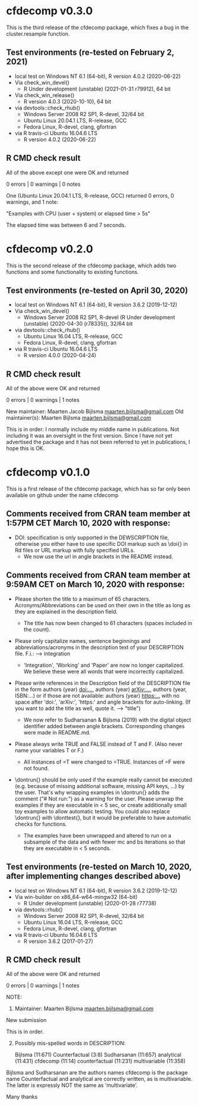 
# cfdecomp v0.3.0

This is the third release of the cfdecomp package, which fixes a bug in the cluster.resample function.

## Test environments (re-tested on February 2, 2021)
* local test on Windows NT 6.1 (64-bit), R version 4.0.2 (2020-06-22)
* Via check_win_devel()
  * R Under development (unstable) (2021-01-31 r79912), 64 bit
* Via check_win_release()
  * R version 4.0.3 (2020-10-10), 64 bit
* via devtools::check_rhub()
  * Windows Server 2008 R2 SP1, R-devel, 32/64 bit
  * Ubuntu Linux 20.04.1 LTS, R-release, GCC
  * Fedora Linux, R-devel, clang, gfortran
* via R travis-ci Ubuntu 16.04.6 LTS
	* R version 4.0.2 (2020-06-22)

## R CMD check result
All of the above except one were OK and returned

0 errors | 0 warnings | 0 notes 

One (Ubuntu Linux 20.04.1 LTS, R-release, GCC) returned 0 errors, 0 warnings, and 1 note:

"Examples with CPU (user + system) or elapsed time > 5s"

The elapsed time was between 6 and 7 seconds.




# cfdecomp v0.2.0

This is the second release of the cfdecomp package, which adds two functions and some functionality to existing functions.

## Test environments (re-tested on April 30, 2020)

* local test on Windows NT 6.1 (64-bit), R version 3.6.2 (2019-12-12)
* Via check_win_devel()
  * Windows Server 2008 R2 SP1, R-devel (R Under development (unstable) (2020-04-30 (r78335)), 32/64 bit
* via devtools::check_rhub()
	* Ubuntu Linux 16.04 LTS, R-release, GCC
	* Fedora Linux, R-devel, clang, gfortran
* via R travis-ci Ubuntu 16.04.6 LTS
	* R version 4.0.0 (2020-04-24)

## R CMD check result
All of the above were OK and returned

0 errors | 0 warnings | 1 notes 

  New maintainer:
    Maarten Jacob Bijlsma <maarten.bijlsma@gmail.com>
  Old maintainer(s):
    Maarten Bijlsma <maarten.bijlsma@gmail.com>
    
This is in order: I normally include my middle name in publications. Not including it was an oversight in the first version. Since I have not yet advertised the package and it has not been referred to yet in publications, I hope this is OK.




# cfdecomp v0.1.0

This is a first release of the cfdecomp package, which has so far only been available on github under the name cfdecomp

## Comments received from CRAN team member at 1:57PM CET March 10, 2020 with response:

* DOI: specification is only supported in the DEWSCRIPTION file, otherwise you either have to use specific DOI markup such as \doi{} in Rd files or URL markup with fully specified URLs.
  * We now use the url in angle brackets in the README instead.


## Comments received from CRAN team member at 9:59AM CET on March 10, 2020 with response:

* Please shorten the title to a maximum of 65 characters. Acronyms/Abbreviations can be used on their own in the title as long as they are explained in the description field.
  * The title has now been changed to 61 characters (spaces included in the count).

* Please only capitalize names, sentence beginnings and
abbreviations/acronyms in the description text of your DESCRIPTION file.
F.i.: --> integration
  * 'Integration', 'Working' and 'Paper' are now no longer capitalized. We believe these were all words that were incorrectly capitalized.

* Please write references in the Description field of the DESCRIPTION file in the form authors (year) <doi:...>, authors (year) <arXiv:...>, authors (year, ISBN:...) or if those are not available: authors (year) <https:...>
with no space after 'doi:', 'arXiv:', 'https:' and angle brackets for auto-linking. (If you want to add the title as well, quote it. --> "title")
  * We now refer to Sudharsanan & Bijlsma (2019) with the digital object identifier added between angle brackets. Corresponding changes were made in README.md.

* Please always write TRUE and FALSE instead of T and F. (Also never name your variables T or F.)
  * All instances of =T were changed to =TRUE. Instances of =F were not found.

* \dontrun{} should be only used if the example really cannot be executed (e.g. because of missing additional software, missing API keys, ...) by the user. That's why wrapping examples in \dontrun{} adds the comment ("# Not run:") as a warning for the user. Please unwrap the examples if they are executable in < 5 sec, or create additionally small toy examples to allow automatic testing. You could also replace \dontrun{} with \donttest{}, but it would be preferable to have automatic checks for functions.
  * The examples have been unwrapped and altered to run on a subsample of the data and with fewer mc and bs iterations so that they are executable in < 5 seconds.

## Test environments (re-tested on March 10, 2020, after implementing changes described above)

* local test on Windows NT 6.1 (64-bit), R version 3.6.2 (2019-12-12)
* Via win-builder on x86_64-w64-mingw32 (64-bit)
  * R Under development (unstable) (2020-01-28 r77738)
* via devtools::rhub()
	* Windows Server 2008 R2 SP1, R-devel, 32/64 bit
	* Ubuntu Linux 16.04 LTS, R-release, GCC
	* Fedora Linux, R-devel, clang, gfortran
* via R travis-ci Ubuntu 16.04.6 LTS
	* R version 3.6.2 (2017-01-27)


## R CMD check result
All of the above were OK and returned

0 errors | 0 warnings | 1 notes 



NOTE: 
1) Maintainer: Maarten Bijlsma <maarten.bijlsma@gmail.com>
  
  New submission

This is in order.



2) Possibly mis-spelled words in DESCRIPTION:

    Bijlsma (11:671)
    Counterfactual (3:8)
    Sudharsanan (11:657)
    analytical (11:431)
    cfdecomp (11:14)
    counterfactual (11:231)
    multivariable (11:358) 

Bijlsma and Sudharsanan are the authors names
cfdecomp is the package name
Counterfactual and analytical are correctly written, as is multivariable. The latter is expressly NOT the same as 'multivariate'.


Many thanks

